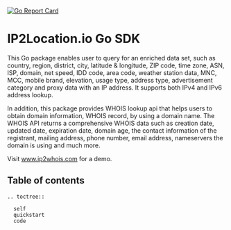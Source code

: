 [![Go Report Card](https://goreportcard.com/badge/github.com/ip2location/ip2location-io-go)](https://goreportcard.com/report/github.com/ip2location/ip2location-io-go)

# IP2Location.io Go SDK

This Go package enables user to query for an enriched data set, such as country, region, district, city, latitude & longitude, ZIP code, time zone, ASN, ISP, domain, net speed, IDD code, area code, weather station data, MNC, MCC, mobile brand, elevation, usage type, address type, advertisement category and proxy data with an IP address. It supports both IPv4 and IPv6 address lookup.

In addition, this package provides WHOIS lookup api that helps users to obtain domain information, WHOIS record, by using a domain name. The WHOIS API returns a comprehensive WHOIS data such as creation date, updated date, expiration date, domain age, the contact information of the registrant, mailing address, phone number, email address, nameservers the domain is using and much more.

Visit www.ip2whois.com for a demo.


## Table of contents
 ```{eval-rst}
 .. toctree::

   self
   quickstart
   code
 ```
